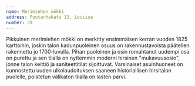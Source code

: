 ```yaml
---
name: Merimiehen mökki
address: Puutarhakatu 13, Loviisa
number: 39
---
```

Pikkuinen merimiehen mökki on merkitty ensimmäisen kerran vuoden 1825 karttoihin, joskin talon kadunpuoleinen osuus on rakennustavoista päätellen rakennettu jo 1700-luvulla. Pihan puoleinen ja osin romahtanut uudempi osa on purettu ja sen tilalla on nyttemmin moderni hirsinen "mukavuusosio", jonne talon keittiö ja saniteettitilat sijoittuvat. Varsinaiset asuinhuoneet on kunnostettu uuden ulkolaudoituksen saaneen historiallisen hirsitalon puolelle, poistetun välikaton tilalla on lasten parvi.